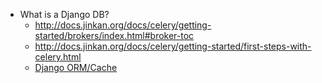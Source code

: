  - What is a Django DB?
    - http://docs.jinkan.org/docs/celery/getting-started/brokers/index.html#broker-toc
    - http://docs.jinkan.org/docs/celery/getting-started/first-steps-with-celery.html
    - [Django ORM/Cache](http://docs.jinkan.org/docs/celery/django/first-steps-with-django.html)